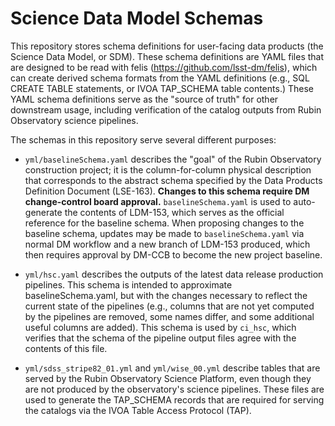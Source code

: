 
Science Data Model Schemas
==========================

This repository stores schema definitions for user-facing data products (the
Science Data Model, or SDM). These schema definitions are YAML files that are
designed to be read with felis (https://github.com/lsst-dm/felis), which can
create derived schema formats from the YAML definitions (e.g., SQL CREATE TABLE
statements, or IVOA TAP_SCHEMA table contents.) These YAML schema definitions
serve as the "source of truth" for other downstream usage, including
verification of the catalog outputs from Rubin Observatory science pipelines.

The schemas in this repository serve several different purposes:

 * `yml/baselineSchema.yaml` describes the "goal" of the Rubin Observatory
   construction project; it is the column-for-column physical description that
   corresponds to the abstract schema specified by the Data Products Definition
   Document (LSE-163). __Changes to this schema require DM change-control board
   approval.__ `baselineSchema.yaml` is used to auto-generate the contents of
   LDM-153, which serves as the official reference for the baseline schema.
   When proposing changes to the baseline schema, updates may be made to
   `baselineSchema.yaml` via normal DM workflow and a new branch of LDM-153
   produced, which then requires approval by DM-CCB to become the new project
   baseline.

 * `yml/hsc.yaml` describes the outputs of the latest data release production
   pipelines. This schema is intended to approximate baselineSchema.yaml, but
   with the changes necessary to reflect the current state of the pipelines
   (e.g., columns that are not yet computed by the pipelines are removed, some
   names differ, and some additional useful columns are added). This schema is
   used by `ci_hsc`, which verifies that the schema of the pipeline output files
   agree with the contents of this file.

 * `yml/sdss_stripe82_01.yml` and `yml/wise_00.yml` describe tables that are
   served by the Rubin Observatory Science Platform, even though they are not
   produced by the observatory's science pipelines. These files are used to
   generate the TAP_SCHEMA records that are required for serving the catalogs
   via the IVOA Table Access Protocol (TAP).
 



